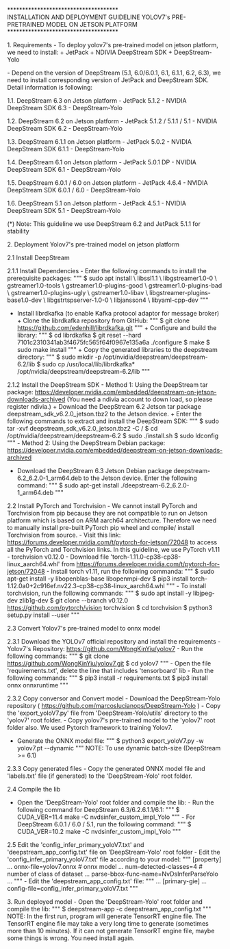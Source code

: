 \*\*\*\*\*\*\*\*\*\*\*\*\*\*\*\*\*\*\*\*\*\*\*\*\*\*\*\*\*\*\*\*\*\*\*\*\* <br>
INSTALLATION AND DEPLOYMENT GUIDELINE YOLOV7's PRE-PRETRAINED MODEL ON
JETSON PLATFORM
\*\*\*\*\*\*\*\*\*\*\*\*\*\*\*\*\*\*\*\*\*\*\*\*\*\*\*\*\*\*\*\*\*\*\*\*\* <br>

1\. Requirements - To deploy yolov7's pre-trained model on jetson
platform, we need to install:  + JetPack  + NDIVIA DeepStream SDK  +
DeepStream-Yolo

\- Depend on the version of DeepStream (5.1, 6.0/6.0.1, 6.1, 6.1.1, 6.2,
6.3), we need to install corresponding version of JetPack and DeepStream
SDK. Detail information is following:

1.1. DeepStream 6.3 on Jetson platform  - JetPack 5.1.2  - NVIDIA
DeepStream SDK 6.3  - DeepStream-Yolo

1.2. DeepStream 6.2 on Jetson platform  - JetPack 5.1.2 / 5.1.1 / 5.1  -
NVIDIA DeepStream SDK 6.2  - DeepStream-Yolo

1.3. DeepStream 6.1.1 on Jetson platform  - JetPack 5.0.2  - NVIDIA
DeepStream SDK 6.1.1  - DeepStream-Yolo

1.4. DeepStream 6.1 on Jetson platform  - JetPack 5.0.1 DP  - NVIDIA
DeepStream SDK 6.1  - DeepStream-Yolo

1.5. DeepStream 6.0.1 / 6.0 on Jetson platform  - JetPack 4.6.4  -
NVIDIA DeepStream SDK 6.0.1 / 6.0  - DeepStream-Yolo

1.6. DeepStream 5.1 on Jetson platform  - JetPack 4.5.1  - NVIDIA
DeepStream SDK 5.1  - DeepStream-Yolo

(\*) Note: This guideline we use DeepStream 6.2 and JetPack 5.1.1 for
stability

2\. Deployment Yolov7's pre-trained model on jetson platform

2.1 Install DeepStream

2.1.1 Install Dependencies  - Enter the following commands to install
the prerequisite packages: """ $ sudo apt install \\ libssl1.1 \\
libgstreamer1.0-0 \\ gstreamer1.0-tools \\ gstreamer1.0-plugins-good \\
gstreamer1.0-plugins-bad \\ gstreamer1.0-plugins-ugly \\
gstreamer1.0-libav \\ libgstreamer-plugins-base1.0-dev \\
libgstrtspserver-1.0-0 \\ libjansson4 \\ libyaml-cpp-dev """

 - Install librdkafka (to enable Kafka protocol adaptor for message
broker)  + Clone the librdkafka repository from GitHub: """ $ git clone
https://github.com/edenhill/librdkafka.git """  + Configure and build
the library: """ $ cd librdkafka $ git reset --hard
7101c2310341ab3f4675fc565f64f0967e135a6a ./configure $ make $ sudo make
install """  + Copy the generated libraries to the deepstream directory:
""" $ sudo mkdir -p /opt/nvidia/deepstream/deepstream-6.2/lib $ sudo cp
/usr/local/lib/librdkafka\* /opt/nvidia/deepstream/deepstream-6.2/lib
"""

2.1.2 Install the DeepStream SDK  - Method 1: Using the DeepStream tar
package:
https://developer.nvidia.com/embedded/deepstream-on-jetson-downloads-archived
(You need a ndivia account to down load, so please register ndivia.)  +
Download the DeepStream 6.2 Jetson tar package
deepstream_sdk_v6.2.0_jetson.tbz2 to the Jetson device.  + Enter the
following commands to extract and install the DeepStream SDK: """ $ sudo
tar -xvf deepstream_sdk_v6.2.0_jetson.tbz2 -C / $ cd
/opt/nvidia/deepstream/deepstream-6.2 $ sudo ./install.sh $ sudo
ldconfig """  - Method 2: Using the DeepStream Debian package:
https://developer.nvidia.com/embedded/deepstream-on-jetson-downloads-archived
 + Download the DeepStream 6.3 Jetson Debian package
deepstream-6.2_6.2.0-1_arm64.deb to the Jetson device. Enter the
following command: """ $ sudo apt-get install
./deepstream-6.2_6.2.0-1_arm64.deb """

2.2 Install PyTorch and Torchvision  - We cannot install PyTorch and
Torchvision from pip because they are not compatible to run on Jetson
platform which is based on ARM aarch64 architecture. Therefore we need
to manually install pre-built PyTorch pip wheel and compile/ install
Torchvision from source.  - Visit this link:
https://forums.developer.nvidia.com/t/pytorch-for-jetson/72048 to access
all the PyTorch and Torchvision links. In this guideline, we use PyTorch
v1.11 - torchvision v0.12.0  - Download file
'torch-1.11.0-cp38-cp38-linux_aarch64.whl' from
https://forums.developer.nvidia.com/t/pytorch-for-jetson/72048  -
Install torch v1.11, run the following commanda: """ $ sudo apt-get
install -y libopenblas-base libopenmpi-dev $ pip3 install
torch-1.12.0a0+2c916ef.nv22.3-cp38-cp38-linux_aarch64.whl """  - To
install torchvision, run the following commands: """ $ sudo apt install
-y libjpeg-dev zlib1g-dev $ git clone --branch v0.12.0
https://github.com/pytorch/vision torchvision $ cd torchvision $ python3
setup.py install --user """

2.3 Convert Yolov7's pre-trained model to onnx model

2.3.1 Download the YOLOv7 official repository and install the
requirements  - Yolov7's Repository:
https://github.com/WongKinYiu/yolov7  - Run the following commands: """
$ git clone https://github.com/WongKinYiu/yolov7.git $ cd yolov7 """  -
Open the file 'requirements.txt', delete the line that includes
'tensorboard' lib  - Run the following commands: """ $ pip3 install -r
requirements.txt $ pip3 install onnx onnxruntime """

2.3.2 Copy conversor and Convert model  - Download the DeepStream-Yolo
repository ( https://github.com/marcoslucianops/DeepStream-Yolo )  -
Copy the 'export_yoloV7.py' file from 'DeepStream-Yolo/utils' directory
to the 'yolov7' root folder.  - Copy yolov7's pre-trained model to the
'yolov7' root folder also. We used Pytorch framework to training Yolov7.
 - Generate the ONNX model file: """ $ python3 export_yoloV7.py -w
yolov7.pt --dynamic """ NOTE: To use dynamic batch-size (DeepStream \>=
6.1)

2.3.3 Copy generated files  - Copy the generated ONNX model file and
'labels.txt' file (if generated) to the 'DeepStream-Yolo' root folder.

2.4 Compile the lib

 - Open the 'DeepStream-Yolo' root folder and compile the lib:  - Run
the following command for DeepStream 6.3/6.2.6.1.1/6.1: """ $
CUDA_VER=11.4 make -C nvdsinfer_custom_impl_Yolo """  - For DeepStream
6.0.1 / 6.0 / 5.1, run the following command: """ $ CUDA_VER=10.2 make
-C nvdsinfer_custom_impl_Yolo """

2.5 Edit the 'config_infer_primary_yoloV7.txt' and
'deepstream_app_config.txt' file on 'DeepStream-Yolo' root folder  -
Edit the 'config_infer_primary_yoloV7.txt' file according to your model:
""" \[property\] ... onnx-file=yolov7.onnx \# onnx model ...
num-detected-classes=4 \# number of class of dataset ...
parse-bbox-func-name=NvDsInferParseYolo ... """  - Edit the
'deepstream_app_config.txt' file: """ ... \[primary-gie\] ...
config-file=config_infer_primary_yoloV7.txt """

3\. Run deployed model  - Open the 'DeepStream-Yolo' root folder and
compile the lib: """ $ deepstream-app -c deepstream_app_config.txt """
NOTE: In the first run, program will generate TensorRT engine file. The
TensorRT engine file may take a very long time to generate (sometimes
more than 10 minutes). If it can not generate TensorRT engine file,
maybe some things is wrong. You need install again.
